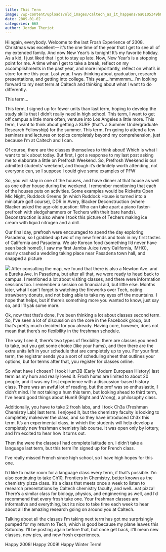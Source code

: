 ```yaml
---
title: This Term
image: /wp-content/uploads/old_images/caltech_as_it_happens/6a0105349b8251970b010536a86f05970c.jpg
date: 2009-01-02
categories: 668
author: Jordan Theriot
---
```



Hi again, everybody. Welcome to the last Frosh Experience of
2008. Christmas was excellent— it’s the one time of the year that I get to see
all of my extended family. And now New Year’s is tonight! It’s my favorite
holiday. As a kid, I just liked that I got to stay up late. Now, New Year’s is
a stopping point for me. A time when I get to take a break, reflect on my
accomplishments in the past year, and more importantly, reflect on what’s in
store for me this year. Last year, I was thinking about graduation, research
presentations, and getting into college. This year….hmmmmm…I’m looking forward
to my next term at Caltech and thinking about what I want to do differently.

This term…

This term, I signed up for fewer units than last term,
hoping to develop the study skills that I didn’t really need in high school. 
This term, I want to get off campus a little more often,
venture into Los Angeles a little more. 
This term, I want to think about getting a SURF (that’s a
Summer Undergraduate Research Fellowship) for the summer. 
This term, I’m going to attend a few seminars and lectures
on topics completely beyond my comprehension, just because I’m at Caltech and I
can.

Of course, there are the classes themselves to think about!
Which is what I want to talk about today. But first, I got a response to my
last post asking me to elaborate a little on Prefrosh Weekend. So, Prefrosh
Weekend is our admitted students’ weekend, and though it’s definitely worth
attending, not everyone can, so I suppose I could give some examples of PFW

 So, you will stay in one of the houses, and have dinner at that
house as well as one other house during the weekend. I remember mentioning that
each of the houses puts on activities. Some examples would be Ricketts Open Mic
Night, Ruddock Greens (in which Ruddock House is turned into a miniature golf
course), DDR in Avery, Blacker Deconstruction (where Blacker asked the age-old
question: Who can take apart a piano faster- prefrosh with sledgehammers or
Techers with their bare hands). Deconstruction is also where I took this
picture of Techers making ice cream with liquid nitrogen and a drill.

Our final day, prefrosh were encouraged to spend the day
exploring Pasadena, so I grabbed up two of my new friends and took in my first
tastes of California and Pasadena. We ate Korean food (something I’d never have
seen back home!), I saw my first Jamba Juice (very California, IMHO), nearly
crashed a wedding taking place near Pasadena town hall, and snapped a picture


![](/old_images/caltech_as_it_happens/6a0105349b8251970b010536a86f3f970c.jpg) After consulting the map, we found that
there is also a Newton Ave. and a Eureka Ave. in Pasadena, but after all that,
we were ready to head back to campus. I mentioned a lot about visiting classes,
and there were information sessions too. I remember a session on financial aid,
but little else. Months later, what I can't forget is watching the fireworks
over Tech, eating strawberry donuts, and not being able to take my eyes off the
mountains. I hope that helps, but if there’s something more you wanted to know,
just say so, and I’ll yak some more.

Ok, now that that’s done, I’ve been thinking a lot about
classes second term. So, I’ve seen a lot of discussion on the core in the
Facebook group, but that’s pretty much decided for you already. Having core,
however, does not mean that there’s no flexibility in the freshman schedule.

The way I see it, there’s two types of flexibility: there are classes you need
to take, but you get some choice (like your hums), and then there are the extra
units left in your schedule that are completely up to you. For your first term,
the registrar sends you a sort of scheduling sheet that outlines your options,
but for terms after that, you register for classes online.

So what have I chosen? I took Hum3B (Early Modern European
History) last term as my hum and really loved it. Frosh hums are limited to
about 20 people, and it was my first experience with a discussion-based history
class. There was an awful lot of reading, but the prof was so enthusiastic, I
didn’t mind. I’m not taking a hum this term, but looking ahead to third term,
I’ve heard good things about Hum8 (Right and Wrong), a philosophy class.

Additionally, you have to take 2 frosh labs, and I took Ch3a (Freshman
Chemistry Lab) last term. I enjoyed it, but the chemistry faculty is looking to
completely makeover the class, and so they have introduced Ch3x this term. It’s
an experimental class, in which the students will help develop a completely new
freshman chemistry lab course. It was open only by lottery, and I’m excited to
hear how it turns out.

Then the were the classes I had complete latitude on. I
didn’t take a language last term, but this term I’m signed up for French class.

I’ve really missed French since high school, so I have high hopes for this one.

I’d like to make room for a language class every term, if that’s possible. I’m
also continuing to take Ch10, Frontiers in Chemistry, better known as the
chemistry pizza class. It’s a class that meets once a week to listen to
research presentations by Caltech chemistry faculty, and well...eat pizza!
There’s a similar class for biology, physics, and engineering as well, and I’d
recommend that every frosh take one. Your freshman classes are informative and
everything, but its nice to take time each week to hear about all the amazing
research going on around you at Caltech.

Talking about all the
classes I’m taking next term has got me surprisingly pumped for my return to
Tech, which is good because my plane leaves this Saturday. I’ll be posting
again before that, but once get back, it’ll mean new classes, new pics, and
new frosh experiences.

Happy 2008! Happy 2009! Happy Winter Term!